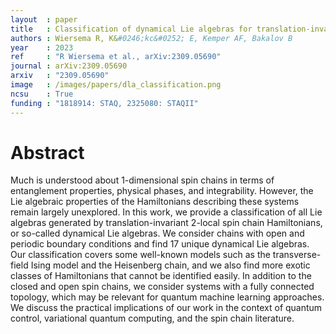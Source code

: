 ```yaml
---
layout  : paper
title   : Classification of dynamical Lie algebras for translation-invariant 2-local spin systems in one dimension
authors : Wiersema R, K&#0246;kc&#0252; E, Kemper AF, Bakalov B
year    : 2023
ref     : "R Wiersema et al., arXiv:2309.05690"
journal : arXiv:2309.05690
arxiv   : "2309.05690"
image   : /images/papers/dla_classification.png
ncsu    : True
funding : "1818914: STAQ, 2325080: STAQII"
---
```


# Abstract
Much is understood about 1-dimensional spin chains in terms of entanglement properties, physical phases, and integrability. However, the Lie algebraic properties of the Hamiltonians describing these systems remain largely unexplored. In this work, we provide a classification of all Lie algebras generated by translation-invariant $2$-local spin chain Hamiltonians, or so-called dynamical Lie algebras. We consider chains with open and periodic boundary conditions and find 17 unique dynamical Lie algebras. Our classification covers some well-known models such as the transverse-field Ising model and the Heisenberg chain, and we also find more exotic classes of Hamiltonians that cannot be identified easily. In addition to the closed and open spin chains, we consider systems with a fully connected topology, which may be relevant for quantum machine learning approaches. We discuss the practical implications of our work in the context of quantum control, variational quantum computing, and the spin chain literature. 
